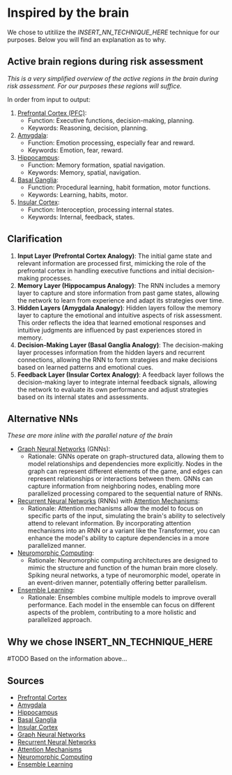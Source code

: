 # Inspired by the brain
We chose to utitilize the _INSERT_NN_TECHNIQUE_HERE_ technique for our purposes. Below you will find an explanation as to why.

## Active brain regions during risk assessment
_This is a very simplified overview of the active regions in the brain during risk assessment. For our purposes these regions will suffice._ 

In order from input to output:
1. [Prefrontal Cortex (PFC)](https://en.wikipedia.org/wiki/Prefrontal_cortex):
    + Function: Executive functions, decision-making, planning.
    + Keywords: Reasoning, decision, planning.
1. [Amygdala](https://en.wikipedia.org/wiki/Amygdala):
    + Function: Emotion processing, especially fear and reward.
    + Keywords: Emotion, fear, reward.
1. [Hippocampus](https://en.wikipedia.org/wiki/Hippocampus):
    + Function: Memory formation, spatial navigation.
    + Keywords: Memory, spatial, navigation.
1. [Basal Ganglia](https://en.wikipedia.org/wiki/Basal_ganglia):
    + Function: Procedural learning, habit formation, motor functions.
    + Keywords: Learning, habits, motor.
1. [Insular Cortex](https://en.wikipedia.org/wiki/Insular_cortex):
    + Function: Interoception, processing internal states.
    + Keywords: Internal, feedback, states.

## Clarification
1. **Input Layer (Prefrontal Cortex Analogy)**:
The initial game state and relevant information are processed first, mimicking the role of the prefrontal cortex in handling executive functions and initial decision-making processes.
1. **Memory Layer (Hippocampus Analogy)**:
The RNN includes a memory layer to capture and store information from past game states, allowing the network to learn from experience and adapt its strategies over time.
1. **Hidden Layers (Amygdala Analogy)**:
Hidden layers follow the memory layer to capture the emotional and intuitive aspects of risk assessment. This order reflects the idea that learned emotional responses and intuitive judgments are influenced by past experiences stored in memory.
1. **Decision-Making Layer (Basal Ganglia Analogy)**:
The decision-making layer processes information from the hidden layers and recurrent connections, allowing the RNN to form strategies and make decisions based on learned patterns and emotional cues.
1. **Feedback Layer (Insular Cortex Analogy)**:
A feedback layer follows the decision-making layer to integrate internal feedback signals, allowing the network to evaluate its own performance and adjust strategies based on its internal states and assessments.

## Alternative NNs
_These are more inline with the parallel nature of the brain_
- [Graph Neural Networks](https://en.wikipedia.org/wiki/Graph_neural_network) (GNNs):
    - Rationale:
GNNs operate on graph-structured data, allowing them to model relationships and dependencies more explicitly.
Nodes in the graph can represent different elements of the game, and edges can represent relationships or interactions between them.
GNNs can capture information from neighboring nodes, enabling more parallelized processing compared to the sequential nature of RNNs.
- [Recurrent Neural Networks](https://en.wikipedia.org/wiki/Recurrent_neural_network) (RNNs) with [Attention Mechanisms](https://en.wikipedia.org/wiki/Attention_(machine_learning)):
    - Rationale:
Attention mechanisms allow the model to focus on specific parts of the input, simulating the brain's ability to selectively attend to relevant information.
By incorporating attention mechanisms into an RNN or a variant like the Transformer, you can enhance the model's ability to capture dependencies in a more parallelized manner.
- [Neuromorphic Computing](https://en.wikipedia.org/wiki/Neuromorphic_engineering):
    - Rationale:
Neuromorphic computing architectures are designed to mimic the structure and function of the human brain more closely.
Spiking neural networks, a type of neuromorphic model, operate in an event-driven manner, potentially offering better parallelism.
- [Ensemble Learning](https://en.wikipedia.org/wiki/Ensemble_learning):
    - Rationale:
Ensembles combine multiple models to improve overall performance.
Each model in the ensemble can focus on different aspects of the problem, contributing to a more holistic and parallelized approach.

## Why we chose INSERT_NN_TECHNIQUE_HERE
#TODO Based on the information above...

## Sources
- [Prefrontal Cortex](https://en.wikipedia.org/wiki/Prefrontal_cortex)
- [Amygdala](https://en.wikipedia.org/wiki/Amygdala)
- [Hippocampus](https://en.wikipedia.org/wiki/Hippocampus)
- [Basal Ganglia](https://en.wikipedia.org/wiki/Basal_ganglia)
- [Insular Cortex](https://en.wikipedia.org/wiki/Insular_cortex)
- [Graph Neural Networks](https://en.wikipedia.org/wiki/Graph_neural_network)
- [Recurrent Neural Networks](https://en.wikipedia.org/wiki/Recurrent_neural_network)
- [Attention Mechanisms](https://en.wikipedia.org/wiki/Attention_(machine_learning))
- [Neuromorphic Computing](https://en.wikipedia.org/wiki/Neuromorphic_engineering)
- [Ensemble Learning](https://en.wikipedia.org/wiki/Ensemble_learning)